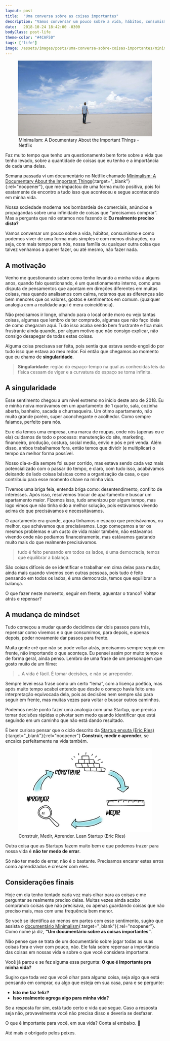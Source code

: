 ```yaml
---
layout: post
title:  "Uma conversa sobre as coisas importantes"
description: "Vamos conversar um pouco sobre a vida, hábitos, consumismo e como podemos viver de uma forma mais simples e com menos distrações."
date:   2018-10-24 18:42:00 -0300
bodyClass: post-life
theme-color: "#4CAF50"
tags: ['life']
image: /assets/images/posts/uma-conversa-sobre-coisas-importantes/minimalism-netflix.jpeg
---
```



<figure>
  <picture>
    <source type="image/webp" srcset="/assets/images/webp/posts/uma-conversa-sobre-coisas-importantes/minimalism-netflix.webp" />
    <source srcset="/assets/images/posts/uma-conversa-sobre-coisas-importantes/minimalism-netflix.jpeg" />
    <img itemprop="image" src="/assets/images/posts/uma-conversa-sobre-coisas-importantes/minimalism-netflix.jpeg" alt="Minimalism: A Documentary About the Important Things - Netflix" />
  </picture>
  <legend>Minimalism: A Documentary About the Important Things - Netflix</legend>
</figure>

Faz muito tempo que tenho um questionamento bem forte sobre a vida que tenho levado, sobre a quantidade de coisas que eu tenho e a importância de cada uma delas. 

Semana passada vi um documentário no Netflix chamado [Minimalism: A Documentary About the Important Things](https://www.netflix.com/br/title/80114460){:target="_blank"}{:rel="noopener"}, que me impactou de uma forma muito positiva, pois foi exatamente de encontro a tudo isso que aconteceu e segue acontecendo em minha vida.

Nossa sociedade moderna nos bombardeia de comerciais, anúncios e propagandas sobre uma infinidade de coisas que “precisamos comprar”. Mas a pergunta que não estamos nos fazendo é:  **Eu realmente preciso disto?**

Vamos conversar um pouco sobre a vida, hábitos, consumismo e como podemos viver de uma forma mais simples e com menos distrações, ou seja, com mais tempo para nós, nossa família ou qualquer outra coisa que talvez venhamos a querer fazer, ou até mesmo, não fazer nada.

## A motivação

Venho me questionando sobre como tenho levando a minha vida a alguns anos, quando falo questionando, é um questionamento interno, como uma disputa de pensamentos que apontam em direções diferentes em muitas coisas, mas quando analisamos com calma, notamos que as diferenças são bem menores que os valores, gostos e sentimentos em comum. (qualquer analogia com a realidade aqui é mera coincidência).

Não precisamos ir longe, olhando para o local onde moro eu vejo tantas coisas, algumas que lembro de ter comprado, algumas que não faço ideia de como chegaram aqui. Tudo isso acaba sendo bem frustrante e fica mais frustrante ainda quando, por algum motivo que não consigo explicar, não consigo desapegar de todas estas coisas.

Alguma coisa precisava ser feita, pois sentia que estava sendo engolido por tudo isso que estava ao meu redor. Foi então que chegamos ao momento que eu chamo de **singularidade**.

> **Singularidade**: região do espaço-tempo na qual as conhecidas leis da física cessam de viger e a curvatura do espaço se torna infinita.

## A singularidade

Esse sentimento chegou a um nível extremo no início deste ano de 2018.  Eu e minha noiva morávamos em um apartamento de 1 quarto, sala, cozinha aberta, banheiro, sacada e churrasqueira. Um ótimo apartamento, não muito grande porém, super aconchegante e acolhedor. Como sempre falamos, perfeito para nós.

Eu e ela temos uma empresa, uma marca de roupas, onde nós (apenas eu e ela) cuidamos de todo o processo: manutenção do site, marketing, financeiro, produção, costura, social media, envio e pós e pré venda. Além disso, ambos trabalhamos fora, então temos que dividir (e multiplicar) o tempo da melhor forma possível. 

Nosso dia-a-dia sempre foi super corrido, mas estava sendo cada vez mais potencializado com o passar do tempo, e claro, com tudo isso, acabávamos deixando de lado coisas básicas como a organização da casa, o que contribuiu para esse momento chave na minha vida.

Tivemos uma briga feia, entenda briga como: desentendimento, conflito de interesses. Após isso, resolvemos trocar de apartamento e buscar um apartamento maior. Fizemos isso, tudo amenizou por algum tempo, mas logo vimos que não tinha sido a melhor solução, pois estávamos vivendo acima do que precisávamos e necessitávamos.

O apartamento era grande, agora tínhamos o espaço que precisávamos, ou melhor, que achávamos que precisávamos. Logo começamos a ter os mesmos problemas e um custo de vida maior também, não estávamos vivendo onde não podíamos financeiramente, mas estávamos gastando muito mais do que realmente precisávamos.

> tudo é feito pensando em todos os lados, é uma democracia, temos que equilibrar a balança.

São coisas difíceis de se identificar e trabalhar em cima delas para mudar, ainda mais quando vivemos com outras pessoas, pois tudo é feito pensando em todos os lados, é uma democracia, temos que equilibrar a balança. 

O que fazer neste momento, seguir em frente, aguentar o tranco? Voltar atrás e repensar?

## A mudança de mindset

Tudo começou a mudar quando decidimos dar dois passos para trás, repensar como vivemos e o que consumimos, para depois, e apenas depois, poder novamente dar passos para frente.

Muita gente crê que não se pode voltar atrás, precisamos sempre seguir em frente, não importando o que aconteça. Eu pensei assim por muito tempo e de forma geral, ainda penso. Lembro de uma frase de um personagem que gosto muito de um filme:

> …A vida é fácil. É tomar decisões, e não se arrepender.

Sempre levei essa frase como um certo “lema”, com a licença poética, mas após muito tempo acabei entendo que desde o começo havia feito uma interpretação equivocada dela, pois as decisões nem sempre são para seguir em frente, mas muitas vezes para voltar e buscar outros caminhos.

Podemos neste ponto fazer uma analogia com uma Startup, que precisa tomar decisões rápidas e pivotar sem medo quando identificar que está seguindo em um caminho que não está dando resultado.

É bem curioso pensar que o ciclo descrito da [Startup enxuta (Eric Ries)](https://www.amazon.com.br/Startup-Enxuta-Eric-Ries/dp/8581780040?tag=goog0ef-20&smid=A1ZZFT5FULY4LN&ascsubtag=go_726685122_51601401518_242574450465_aud-519888259198:pla-435119911103_c_){:target="_blank"}{:rel="noopener"} **Construir, medir e aprender**, se encaixa perfeitamente na vida também. 

<figure>
  <picture>
    <source type="image/webp" srcset="/assets/images/webp/posts/uma-conversa-sobre-coisas-importantes/construir-medir-aprender.webp" />
    <source srcset="/assets/images/posts/uma-conversa-sobre-coisas-importantes/construir-medir-aprender.png" />
    <img itemprop="image" src="/assets/images/posts/uma-conversa-sobre-coisas-importantes/construir-medir-aprender.png" alt="Construir, Medir, Aprender. Lean Startup (Eric Ries)" />
  </picture>
  <legend>Construir, Medir, Aprender. Lean Startup (Eric Ries)</legend>
</figure>

Outra coisa que as Startups fazem muito bem e que podemos trazer para nossa vida é **não ter medo de errar**.

Só não ter medo de errar, não é o bastante. Precisamos encarar estes erros como aprendizados e crescer com eles.

## Considerações finais

Hoje em dia tenho tentado cada vez mais olhar para as coisas e me perguntar se realmente preciso delas. Muitas vezes ainda acabo comprando coisas que não precisava, ou apenas guardando coisas que não preciso mais, mas com uma frequência bem menor.

Se você se identifica ao menos em partes com esse sentimento, sugiro que assista o [documentário Minimalism](https://www.netflix.com/br/title/80114460){:target="_blank"}{:rel="noopener"}. Como nome já diz, **“Um documentário sobre as coisas importantes”**. 

Não pense que se trata de um documentário sobre jogar todas as suas coisas fora e viver com pouco, não. Ele fala sobre repensar a importância das coisas em nossas vida e sobre o que você considera importante.

Você já parou e se fez alguma essa pergunta:  **O que é importante pra minha vida?**

Sugiro que toda vez que você olhar para alguma coisa, seja algo que está pensando em comprar, ou algo que esteja em sua casa, para e se pergunte: 

- **Isto me faz feliz?** 
- **Isso realmente agrega algo para minha vida?**

Se a resposta for sim, está tudo certo e vida que segue. Caso a resposta seja não, provavelmente você não precisa disso e deveria se desfazer.

O que é importante para você, em sua vida? Conta aí embaixo. 🙂 

Até mais e obrigado pelos peixes.